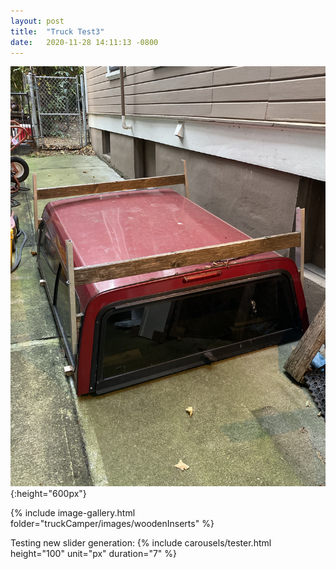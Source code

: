 ```yaml
---
layout: post
title:  "Truck Test3"
date:   2020-11-28 14:11:13 -0800
---
```



![test](images/before/02_topRemoved.jpeg){:height="600px"}

{% include image-gallery.html folder="truckCamper/images/woodenInserts" %}

Testing new slider generation:
{% include carousels/tester.html height="100" unit="px" duration="7" %}

